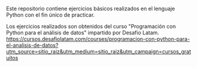 Este repositorio contiene ejercicios básicos realizados en el lenguaje Python con el fin único de practicar.

Los ejercicios realizados son obtenidos del curso "Programación con Python para el análisis de datos" impartido por Desafio Latam.
https://cursos.desafiolatam.com/courses/programacion-con-python-para-el-analisis-de-datos?utm_source=sitio_raiz&utm_medium=sitio_raiz&utm_campaign=cursos_gratuitos
